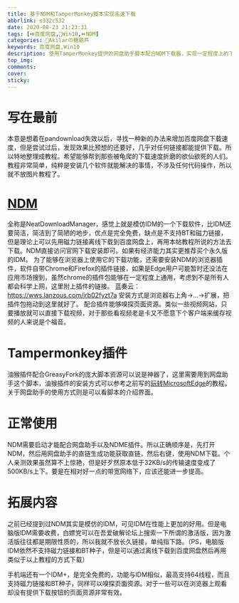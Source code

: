 ```yaml
---
title: 基于NDM和TamperMonkey脚本实现高速下载
abbrlink: e332c532
date: 2020-08-23 21:23:31
tags: [⏯️百度网盘,🍨Win10,⏩NDM]
categories: 🍡Akilarの糖葫芦
keywords: 百度网盘,Win10
description: 使用TamperMonkey提供的网盘助手脚本配合NDM下载器，实现一定程度上的下载加速，作为Pandownload失效后的代替品
top_img:
comments:
cover:
sticky:
---
```

# 写在最前
本意是想着在pandownload失效以后，寻找一种新的办法来增加百度网盘下载速度，但是尝试过后，发现效果比预想的还要好，几乎对任何链接都能提供下载。所以特地整理成教程。希望能够帮到那些被龟爬的下载速度折磨的欲仙欲死的人们。教程非常简单，纯粹是安装几个软件就能解决的事情，不涉及任何代码操作，所以就不放图片教程了。

# [NDM](https://www.neatdownloadmanager.com/index.php/en/)
全称是NeatDownloadManager，感觉上就是模仿IDM的一个下载软件，比IDM还要简洁，简洁到了简陋的地步，优点是完全免费，缺点是不支持BT和磁力链接，但是理论上可以先用磁力链接离线下载到百度网盘上，再用本帖教程所说的方法去下载。NDM直接访问官网下载安装即可。如果有经济能力其实更推荐买个永久版的IDM。
为了能够在浏览器上使用它的下载功能，还需要安装NDM的浏览器插件，软件自带Chrome和Firefox的插件链接，如果是Edge用户可能暂时还没法在应用市场搜到，虽然chrome的插件包能够在一定程度上通用，考虑到不是所有人都会科学上网，这里附上插件的链接。
蓝奏云：https://wws.lanzous.com/irb02fyzt7a
安装方式是浏览器右上角->...->扩展，把插件包拖动到这里就好了。
配合插件能够嗅探页面资源。类似一些视频网站，只要播放就可以直接下载视频，对于那些看视频老是卡又不愿意下个客户端来缓存视频的人来说是个福音。

# Tampermonkey插件
油猴插件配合GreasyFork的庞大脚本资源可以说是神器了，这里需要用到网盘助手这个脚本，油猴插件的安装方式可以参考之前写的[玩转MicrosoftEdge](https://akilar.top/posts/8c8df126.html)的教程。关于网盘助手的使用方式则是可以看脚本的介绍界面。

# 正常使用
NDM需要启动才能配合网盘助手以及NDME插件。所以正确顺序是，先打开NDM，然后用网盘助手的直链生成功能获取直链，然后右键，使用NDM下载。个人亲测效果虽然算不上惊艳，但是好歹然原本低于32KB/s的传输速度变成了500KB/s上下。要是在相对好一点的带宽网络下，应该还能进一步提高。

# 拓展内容
之前已经提到过NDM其实是模仿的IDM，可见IDM在性能上更加的好用。但是电脑版IDM需要收费，白嫖党可以在吾爱破解论坛上搜索一下所谓的激活版，因为激活版往往都是期限性质的，所以我就不放长久链接，单纯指下路。（PS，电脑版IDM依然不支持磁力链接和BT种子，但是可以通过离线下载到百度网盘然后再用类似于以上教程的方式下载）

手机端还有一个IDM+，是完全免费的，功能与IDM相似，最高支持64线程，而且支持磁力链接和BT种子，同样可以嗅探页面资源。对于一些可以在浏览器上观看却没有提供下载按钮的页面资源非常有效。
